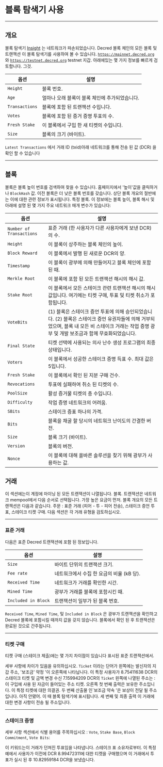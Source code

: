 # <i class="fa fa-cubes"></i> 블록 탐색기 사용

---

## <i class="fa fa-info-circle"></i> 개요 

블록 탐색기
[Insight](https://github.com/bitpay/insight-ui) 는
네트워크가 파손되었습니다. Decred 블록 체인의 모든 블록 및 트랜잭션
이 블록 탐색기를 사용하여 볼 수 있습니다.
[`https://mainnet.decred.org`](https://mainnet.decred.org) 와
[`https://testnet.decred.org`](https://testnet.decred.org) testnet 지갑. 아래에있는 몇 가지 정보를 빠르게 검토합니다.
그것.

옵션         | 설명
---            | ---
`Height`       | 블록 번호.
`Age`          | 얼마나 오래 블록이 블록 체인에 추가되었습니다.
`Transactions` | 블록에 포함 된 트랜잭션 수입니다.
`Votes`        | 블록에 포함 된 증거 ​​증명 투표의 수.
`Fresh Stake`  | 이 블록에서 구입 한 새 티켓의 수입니다.
`Size`         | 블록의 크기 (바이트).

`Latest Transactions` 에서 거래 ID (txid)아래 네트워크를 통해 전송 된 값 (DCR) 을 확인 할 수 있습니다

---

## <i class="fa fa-cube"></i> 블록 

블록은 블록 높이 번호를 검색하여 찾을 수 있습니다.
홈페이지에서 '높이'값을 클릭하거나
`BlockHash` 값. 이전 블록은 더 낮은 블록 번호를 갖습니다. 상단
블록 개요의 절반에는 이에 대한 관련 정보가 표시됩니다.
특정 블록. 이 정보에는 블록 높이, 블록
해시 및 아래에 설명 된 몇 가지 주요 네트워크 매개 변수가 있습니다:

옵션                   | 설명
---                      | ---
`Number of Transactions` | 표준 거래 (한 사용자가 다른 사용자에게 보낸 DCR)의 수.
`Height`                 | 이 블록이 상주하는 블록 체인의 높이.
`Block Reward`           | 이 블록에서 발행 된 새로운 DCR의 양.
`Timestamp`              | 이 블록이 광부에 의해 만들어지고 블록 체인에 포함 된 때.
`Merkle Root`            | 이 블록에 포함 된 모든 트랜잭션 해시의 해시 값.
`Stake Root`             | 이 블록에서 모든 스테이크 관련 트랜잭션 해시의 해시 값입니다. 여기에는 티켓 구매, 투표 및 티켓 취소가 포함됩니다.
`VoteBits`               | (1) 블록은 스테이크 증언 투표에 의해 승인되었습니다. (2) 블록은 스테이크 증언 유권자들에 의해 거부되었으며, 블록 내 모든 비 스테이크 거래는 작업 증명 광부 및 개발 보조금과 함께 무효화되었습니다.
`Final State`            | 티켓 선택에 사용되는 의사 난수 생성 프로그램의 최종 상태입니다.
`Voters`                 | 이 블록에서 성공한 스테이크 증명 득표 수. 최대 값은 5입니다.
`Fresh Stake`            | 이 블록에서 확인 된 지분 구매 건수.
`Revocations`            | 투표에 실패하여 취소 된 티켓의 수.
`PoolSize`               | 활성 증거물 티켓의 총 수입니다.
`Difficulty`             | 작업 증명 네트워크의 어려움.
`SBits`                  | 스테이크 증표 하나의 가격.
`Bits`                   | 블록을 채굴 할 당시의 네트워크 난이도의 간결한 버전.
`Size`                   | 블록 크기 (바이트).
`Version`                | 블록의 버전.
`Nonce`                  | 이 블록에 대해 올바른 솔루션을 찾기 위해 광부가 사용하는 값.

## <i class="fa fa-exchange"></i> 거래 

이 섹션에는이 계정에 마이닝 된 모든 트랜잭션이 나열됩니다.
블록. 트랜잭션은 네트워크 mempool에서 다음 순서로 선택됩니다.
가장 높은 요금이 먼저. 블록 개요의 모든 트랜잭션은 다음과 같습니다.
주문 : 표준 거래 (피어 - 투 - 피어 전송), 스테이크 증언
투표, 스테이크 티켓 구매. 다음 섹션은
각 거래 유형을 검토하십시오.

---

### 표준 거래

다음은 표준 Decred 트랜잭션에 포함 된 정보입니다.

옵션              | 설명
---                 | ---
`Size`              | 바이트 단위의 트랜잭션 크기.
`Fee rate`          | 네트워크에서 수집 한 요금의 비율 (kB 당).
`Received Time`     | 네트워크가 거래를 확인한 시간.
`Mined Time`        | 광부가 거래를 블록에 포함시킨 때.
`Included in Block` | 트랜잭션이 일부가 된 블록 번호.

 `Received Time`, `Mined Time`, 및 `Included in Block` 은 광부가 트랜잭션을 확인하고 Decred 블록에 포함시킬 때까지 값을 갖지 않습니다. 블록에서 확인 된 후 트랜잭션은 완료된 것으로 간주됩니다.


---

### 티켓 구매

티켓 구매 (스테이크 제출)에는 몇 가지 차이점이 있습니다
표시된 표준 트랜잭션에서.

세부 사항에 차이가 있음을 유의하십시오. `Ticket` 이라는 단어가
왼쪽에는 발신자의 지갑 주소, '보조금'
약정 '이 오른쪽에 나타납니다. 이 특정 사용자가
8.75411638 DCR의 스테이크 티켓 및 금액 변경 수신
7.15994209 DCR의 `Ticket` 왼쪽에 나열된 주소는 :
이 구입에 사용 된 자금이 들어있는 주소
티켓. 오른쪽 첫 번째 출력은 보유한 주소입니다.
이 특정 티켓에 대한 의결권. 두 번째 산출물 인`보조금
약속 '은 보상이 전달 될 주소입니다. 아직 안됐어.
이 때 블록 탐색기에 표시됩니다. 세 번째 및 최종 출력
이 거래에 대한 변경 사항이 전송 될 주소입니다.

---

### 스테이크 증명

세부 사항 섹션에서 식별 용어를 주목하십시오 : `Vote`, `Stake
Base`, `Block Commitment`, `Vote Bits`:

이 키워드는이 거래가 던져진 투표임을 나타냅니다.
스테이크 표 소유자로부터. 이 특정 예에서
사용자가 이전에 DCR 8.99472311에 대한 티켓을 구매했으며
이 거래에서 투표가 실시 된 후 10.82959184 DCR을 보냈습니다.
